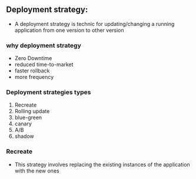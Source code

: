 ##  Deployment strategy:
- A deployment strategy is technic for updating/changing a running application from one version  to other version
### why deployment strategy
- Zero Downtime
- reduced time-to-market
- faster rollback
- more frequency
### Deployment strategies types
1. Recreate
2. Rolling update
3. blue-green 
4. canary
5. A/B 
6. shadow 
### Recreate
- This strategy involves replacing the existing instances of the application with the new ones
